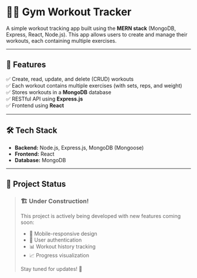 # 🏋️‍♂️ Gym Workout Tracker

A simple workout tracking app built using the **MERN stack** (MongoDB, Express, React, Node.js). This app allows users to create and manage their workouts, each containing multiple exercises.

---

## 🚀 Features

✅ Create, read, update, and delete (CRUD) workouts  
✅ Each workout contains multiple exercises (with sets, reps, and weight)  
✅ Stores workouts in a **MongoDB** database  
✅ RESTful API using **Express.js**  
✅ Frontend using **React**

---

## 🛠️ Tech Stack

- **Backend:** Node.js, Express.js, MongoDB (Mongoose)
- **Frontend:** React
- **Database:** MongoDB

---

## 🚧 Project Status

> ### 🏗️ Under Construction!
>
> This project is actively being developed with new features coming soon:
>
> - 📱 Mobile-responsive design
> - 🔐 User authentication
> - 📊 Workout history tracking
> - 📈 Progress visualization
>
> Stay tuned for updates! 🎉
